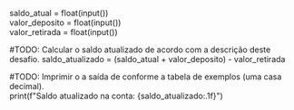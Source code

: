 saldo_atual = float(input())
<br/>valor_deposito = float(input())
<br/>valor_retirada = float(input())

#TODO: Calcular o saldo atualizado de acordo com a descrição deste desafio.
saldo_atualizado = (saldo_atual + valor_deposito) - valor_retirada

#TODO: Imprimir o a saída de conforme a tabela de exemplos (uma casa decimal).
<br/>print(f"Saldo atualizado na conta: {saldo_atualizado:.1f}")
